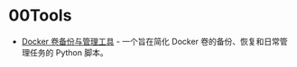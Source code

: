 # 00Tools

- [Docker 卷备份与管理工具](./docker-volume-backup/README.md) - 一个旨在简化 Docker 卷的备份、恢复和日常管理任务的 Python 脚本。
